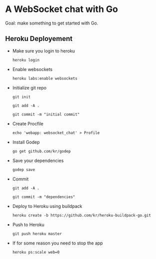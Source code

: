 # A WebSocket chat with Go

Goal: make something to get started with Go.


Heroku Deployement
---------------------
  + Make sure you login to heroku 
    
    `heroku login`

  + Enable websockets
    
    `heroku labs:enable websockets`

  + Initialize git repo
    
    `git init`

    `git add -A .`

    `git commit -m "initial commit"`

  + Create Procfile
    
    `echo 'webapp: websocket_chat' > Profile`


  + Install Godep

    `go get github.com/kr/godep`

  + Save your dependencies

    `godep save`

  + Commit
    
    `git add -A .`

    `git commit -m "dependencies"`

  + Deploy to Heroku using buildpack

    `heroku create -b https://github.com/kr/heroku-buildpack-go.git`

  + Push to Heroku

    `git push heroku master`

  + If for some reason you need to stop the app

    `heroku ps:scale web=0`




